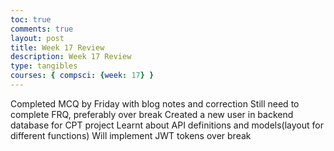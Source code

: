```yaml
---
toc: true 
comments: true 
layout: post 
title: Week 17 Review
description: Week 17 Review
type: tangibles
courses: { compsci: {week: 17} } 
---
```



Completed MCQ by Friday with blog notes and correction
Still need to complete FRQ, preferably over break
Created a new user in backend database for CPT project
Learnt about API definitions and models(layout for different functions)
Will implement JWT tokens over break